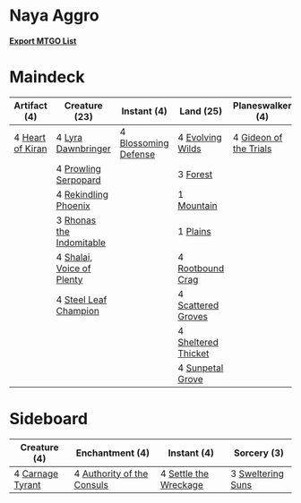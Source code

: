# Naya Aggro

#### [Export MTGO List](../collection/Naya%20Aggro/Naya%20Aggro.txt)
# Maindeck

|                                       Artifact (4)                                        |                                           Creature (23)                                            |                                          Instant (4)                                          |                                          Land (25)                                           |                                        Planeswalker (4)                                         |
|-------------------------------------------------------------------------------------------|----------------------------------------------------------------------------------------------------|-----------------------------------------------------------------------------------------------|----------------------------------------------------------------------------------------------|-------------------------------------------------------------------------------------------------|
|4 [Heart of Kiran](http://gatherer.wizards.com/Pages/Card/Details.aspx?multiverseid=423820)|4 [Lyra Dawnbringer](http://gatherer.wizards.com/Pages/Card/Details.aspx?multiverseid=442914)       |4 [Blossoming Defense](http://gatherer.wizards.com/Pages/Card/Details.aspx?multiverseid=417719)|4 [Evolving Wilds](http://gatherer.wizards.com/Pages/Card/Details.aspx?multiverseid=397871)   |4 [Gideon of the Trials](http://gatherer.wizards.com/Pages/Card/Details.aspx?multiverseid=426716)|
|                                                                                           |4 [Prowling Serpopard](http://gatherer.wizards.com/Pages/Card/Details.aspx?multiverseid=426882)     |                                                                                               |3 [Forest](http://gatherer.wizards.com/Pages/Card/Details.aspx?multiverseid=439605)           |                                                                                                 |
|                                                                                           |4 [Rekindling Phoenix](http://gatherer.wizards.com/Pages/Card/Details.aspx?multiverseid=439768)     |                                                                                               |1 [Mountain](http://gatherer.wizards.com/Pages/Card/Details.aspx?multiverseid=439604)         |                                                                                                 |
|                                                                                           |3 [Rhonas the Indomitable](http://gatherer.wizards.com/Pages/Card/Details.aspx?multiverseid=429887) |                                                                                               |1 [Plains](http://gatherer.wizards.com/Pages/Card/Details.aspx?multiverseid=439601)           |                                                                                                 |
|                                                                                           |4 [Shalai, Voice of Plenty](http://gatherer.wizards.com/Pages/Card/Details.aspx?multiverseid=442923)|                                                                                               |4 [Rootbound Crag](http://gatherer.wizards.com/Pages/Card/Details.aspx?multiverseid=208042)   |                                                                                                 |
|                                                                                           |4 [Steel Leaf Champion](http://gatherer.wizards.com/Pages/Card/Details.aspx?multiverseid=443070)    |                                                                                               |4 [Scattered Groves](http://gatherer.wizards.com/Pages/Card/Details.aspx?multiverseid=426949) |                                                                                                 |
|                                                                                           |                                                                                                    |                                                                                               |4 [Sheltered Thicket](http://gatherer.wizards.com/Pages/Card/Details.aspx?multiverseid=426950)|                                                                                                 |
|                                                                                           |                                                                                                    |                                                                                               |4 [Sunpetal Grove](http://gatherer.wizards.com/Pages/Card/Details.aspx?multiverseid=420946)   |                                                                                                 |


# Sideboard

|                                       Creature (4)                                        |                                           Enchantment (4)                                           |                                          Instant (4)                                           |                                        Sorcery (3)                                         |
|-------------------------------------------------------------------------------------------|-----------------------------------------------------------------------------------------------------|------------------------------------------------------------------------------------------------|--------------------------------------------------------------------------------------------|
|4 [Carnage Tyrant](http://gatherer.wizards.com/Pages/Card/Details.aspx?multiverseid=435334)|4 [Authority of the Consuls](http://gatherer.wizards.com/Pages/Card/Details.aspx?multiverseid=417578)|4 [Settle the Wreckage](http://gatherer.wizards.com/Pages/Card/Details.aspx?multiverseid=435186)|3 [Sweltering Suns](http://gatherer.wizards.com/Pages/Card/Details.aspx?multiverseid=426851)|

